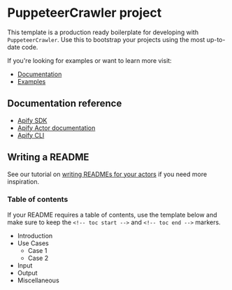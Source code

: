 # PuppeteerCrawler project

This template is a production ready boilerplate for developing with `PuppeteerCrawler`.
Use this to bootstrap your projects using the most up-to-date code.

If you're looking for examples or want to learn more visit:

- [Documentation](https://sdk.apify.com/docs/api/puppeteer-crawler)
- [Examples](https://sdk.apify.com/docs/examples/puppeteer-crawler)

## Documentation reference

- [Apify SDK](https://sdk.apify.com/)
- [Apify Actor documentation](https://docs.apify.com/actor)
- [Apify CLI](https://docs.apify.com/cli)

## Writing a README

See our tutorial on [writing READMEs for your actors](https://help.apify.com/en/articles/2912548-how-to-write-great-readme-for-your-actors) if you need more inspiration.

### Table of contents

If your README requires a table of contents, use the template below and make sure to keep the `<!-- toc start -->` and `<!-- toc end -->` markers.

<!-- toc start -->
- Introduction
- Use Cases
  - Case 1
  - Case 2
- Input
- Output
- Miscellaneous
 <!-- toc end -->


